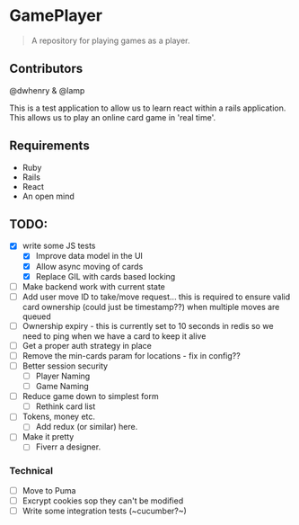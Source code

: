# GamePlayer

> A repository for playing games as a player.

## Contributors

@dwhenry & @lamp

This is a test application to allow us to learn react within a rails application.
This allows us to play an online card game in 'real time'.

## Requirements

- Ruby
- Rails
- React
- An open mind

## TODO:

- [x] write some JS tests
  - [x] Improve data model in the UI
  - [x] Allow async moving of cards
  - [x] Replace GIL with cards based locking
- [ ] Make backend work with current state
- [ ] Add user move ID to take/move request... this is required to ensure valid 
      card ownership (could just be timestamp??) when multiple moves are queued
- [ ] Ownership expiry - this is currently set to 10 seconds in redis so we need 
      to ping when we have a card to keep it alive 
- [ ] Get a proper auth strategy in place
- [ ] Remove the min-cards param for locations - fix in config??
- [ ] Better session security
  - [ ] Player Naming
  - [ ] Game Naming
- [ ] Reduce game down to simplest form
  - [ ] Rethink card list
- [ ] Tokens, money etc.
  - [ ] Add redux (or similar) here.
- [ ] Make it pretty
  - [ ] Fiverr a designer.

### Technical

- [ ] Move to Puma
- [ ] Excrypt cookies sop they can't be modified
- [ ] Write some integration tests (~cucumber?~)
